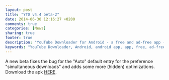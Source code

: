 ```yaml
---
layout: post
title: "YTD v4.4 beta-2"
date: 2014-06-30 12:16:27 +0200
comments: true
categories: [News]
sharing: true
footer: true
description: "YouTube Downloader for Android - a free and ad-free app - new beta available"
keywords: "YouTube Downloader, Android, android app, app, free, ad-free, no ads, dentex, video, YouTube, downloader"
---
```

A new beta fixes the bug for the "Auto" default entry for the preference "simultaneous downloads" and adds some more (hidden) optimizations.
Download the apk [HERE](http://dentex.github.io/files/apk/beta/dentex.youtube.downloader_v4.4-beta-2.apk).
